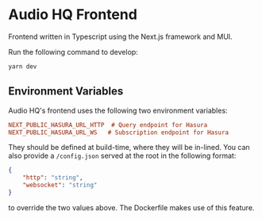 # Audio HQ Frontend

Frontend written in Typescript using the Next.js framework and MUI.

Run the following command to develop:

```bash
yarn dev
```

## Environment Variables

Audio HQ's frontend uses the following two environment variables:

```ini
NEXT_PUBLIC_HASURA_URL_HTTP  # Query endpoint for Hasura
NEXT_PUBLIC_HASURA_URL_WS   # Subscription endpoint for Hasura
```

They should be defined at build-time, where they will be in-lined. You can
also provide a `/config.json` served at the root in the following format:

```json
{
    "http": "string",
    "websocket": "string"
}
```

to override the two values above. The Dockerfile makes use of this feature.
